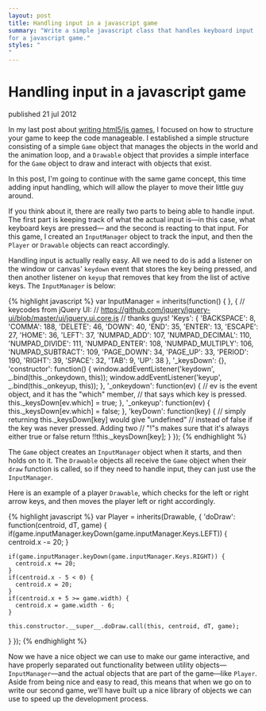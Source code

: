 ```yaml
---
layout: post
title: Handling input in a javascript game
summary: "Write a simple javascript class that handles keyboard input
for a javascript game."
styles: "
"
---
```


# Handling input in a javascript game

<span class="pubdate">published 21 jul 2012</span>

In my last post about [writing html5/js games](/blog/2012/05/27/writing-your-first-game-using-html5-canvas/),
I focused on how to structure your game to keep the code manageable. I established a simple
structure consisting of a simple `Game` object that manages the objects in the world and
the animation loop, and a `Drawable` object that provides a simple interface for the `Game`
object to draw and interact with objects that exist.

In this post, I'm going to continue with the same game concept, this time adding input handling,
which will allow the player to move their little guy around.

If you think about it, there are really two parts to being able to handle input. The first
part is keeping track of what the actual input is—in this case, what keyboard keys are pressed— 
and the second is reacting to that input. For this game, I created an `InputManager` object
to track the input, and then the `Player` or `Drawable` objects can react accordingly.

Handling input is actually really easy. All we need to do is add a listener on the window or canvas' `keydown` event
that stores the key being pressed, and then another listener on `keyup` that removes that 
key from the list of active keys. The `InputManager` is below:

{% highlight javascript %}
var InputManager = inherits(function() { }, {
  // keycodes from jQuery UI: 
  // https://github.com/jquery/jquery-ui/blob/master/ui/jquery.ui.core.js
  // thanks guys!
  'Keys': {
    'BACKSPACE': 8,
    'COMMA': 188,
    'DELETE': 46,
    'DOWN': 40,
    'END': 35,
    'ENTER': 13,
    'ESCAPE': 27,
    'HOME': 36,
    'LEFT': 37,
    'NUMPAD_ADD': 107,
    'NUMPAD_DECIMAL': 110,
    'NUMPAD_DIVIDE': 111,
    'NUMPAD_ENTER': 108,
    'NUMPAD_MULTIPLY': 106,
    'NUMPAD_SUBTRACT': 109,
    'PAGE_DOWN': 34,
    'PAGE_UP': 33,
    'PERIOD': 190,
    'RIGHT': 39,
    'SPACE': 32,
    'TAB': 9,
    'UP': 38
  },
  '_keysDown': {},
  'constructor': function() {
    window.addEventListener('keydown', _.bind(this._onkeydown, this));
    window.addEventListener('keyup', _.bind(this._onkeyup, this));
  },
  '_onkeydown': function(ev) {
    // ev is the event object, and it has the "which" member,
    // that says which key is pressed.
    this._keysDown[ev.which] = true;
  },
  '_onkeyup': function(ev) {
    this._keysDown[ev.which] = false;
  },
  'keyDown': function(key) {
    // simply returning this._keysDown[key] would give "undefined"
    // instead of false if the key was never pressed. Adding two 
    // "!"s makes sure that it's always either true or false
    return !!this._keysDown[key];
  }
});
{% endhighlight %}

The `Game` object creates an `InputManager` object when it starts, and then holds on to
it. The `Drawable` objects all receive the `Game` object when their `draw` function is called,
so if they need to handle input, they can just use the `InputManager`.

Here is an example of a player `Drawable`, which checks for the left or right arrow keys,
and then moves the player left or right accordingly.

{% highlight javascript %}
var Player = inherits(Drawable, {
  'doDraw': function(centroid, dT, game) {
    if(game.inputManager.keyDown(game.inputManager.Keys.LEFT)) {
      centroid.x -= 20;
    }

    if(game.inputManager.keyDown(game.inputManager.Keys.RIGHT)) {
      centroid.x += 20;
    }
    if(centroid.x - 5 < 0) {
      centroid.x = 20;
    }
    if(centroid.x + 5 >= game.width) {
      centroid.x = game.width - 6;
    }

    this.constructor.__super__.doDraw.call(this, centroid, dT, game);
  }
});
{% endhighlight %}


Now we have a nice object we can use to make our game interactive, and have properly separated
out functionality between utility objects—`InputManager`—and the actual objects that are 
part of the game—like `Player`. Aside from being nice and easy to read, this means
that when we go on to write our second game, we'll have built up a nice library of objects
we can use to speed up the development process.
